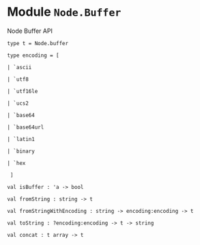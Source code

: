 # Module `Node.Buffer`
Node Buffer API
```
type t = Node.buffer
```
```
type encoding = [ 
```
```
| `ascii
```
```
| `utf8
```
```
| `utf16le
```
```
| `ucs2
```
```
| `base64
```
```
| `base64url
```
```
| `latin1
```
```
| `binary
```
```
| `hex
```
```
 ]
```
```
val isBuffer : 'a -> bool
```
```
val fromString : string -> t
```
```
val fromStringWithEncoding : string -> encoding:encoding -> t
```
```
val toString : ?encoding:encoding -> t -> string
```
```
val concat : t array -> t
```